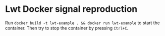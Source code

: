 # Lwt Docker signal reproduction

Run `docker build -t lwt-example . && docker run lwt-example` to start the container.
Then try to stop the container by pressing `Ctrl+C`.
